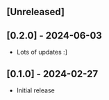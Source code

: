 ## [Unreleased]

## [0.2.0] - 2024-06-03

- Lots of updates :]

## [0.1.0] - 2024-02-27

- Initial release
